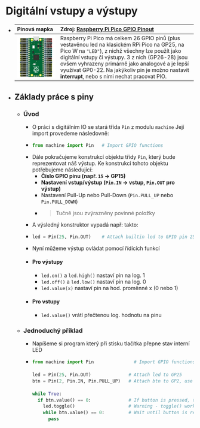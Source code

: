 # Digitální vstupy a výstupy
- |Pinová mapka| Zdroj: [Raspberry Pi Pico GPIO Pinout](https://pico.pinout.xyz/) |
  |---|---|
  | ![pico.png](../assets/pico_1736243755580_0.png) | Raspberry Pi Pico má celkem 26 GPIO pinů (plus vestavěnou led na klasickém RPi Pico na GP25, na Pico W na `"LED"`), z nichž všechny lze použít jako digitální vstupy či výstupy. 3 z nich (GP26-28) jsou ovšem vyhrazeny primárně jako analogové a  je lepší využívat GP0-22. Na jakýkoliv pin je možno nastavit **interrupt**, nebo s nimi nechat pracovat PIO.|
- ## Základy práce s piny
	- ### Úvod
		- O práci s digitálním IO se stará třída `Pin` z modulu `machine` Její import provedeme následovně:
		- ```python
		  from machine import Pin	# Import GPIO functions
		  ```
		- Dále pokračujeme konstrukcí objektu třídy `Pin`, který bude reprezentovat náš výstup. Ke konstrukci tohoto objektu potřebujeme následující:
			- **Číslo GPIO pinu (např. `15` -> GP15)**
			- **Nastavení vstup/výstup (`Pin.IN` -> vstup, `Pin.OUT` pro výstup)**
			- Nastavení Pull-Up nebo Pull-Down (`Pin.PULL_UP` nebo `Pin.PULL_DOWN`)
			- > Tučně jsou zvýrazněny povinné položky
		- A výsledný konstruktor vypadá např: takto:
		- ```python
		  led = Pin(25, Pin.OUT)	# Attach builtin led to GPIO pin 25 (on Pico W use "LED")
		  ```
		- Nyní můžeme výstup ovládat pomocí řídících funkcí
		- #### Pro výstupy
			- `led.on()` a `led.high()` nastaví pin na log. 1
			- `led.off()` a `led.low()` nastaví pin na log. 0
			- `led.value(x)` nastaví pin na hod. proměnné x (0 nebo 1)
		- #### Pro vstupy
			- `led.value()` vrátí přečtenou log. hodnotu na pinu
	- ### Jednoduchý příklad
		- Napíšeme si program který při stisku tlačítka přepne stav interní LED
		- ```python
		  from machine import Pin	            # Import GPIO functions
		  
		  led = Pin(25, Pin.OUT)              # Attach led to GP25
		  btn = Pin(2, Pin.IN, Pin.PULL_UP)   # Attach btn to GP2, use pull-up (btn connected between pin 2 and ground)
		  
		  while True:
		    if btn.value() == 0:              # If button is pressed, toggle the led
		      led.toggle()                    # Warning - toggle() works only on Pico boards!
		      while btn.value() == 0:         # Wait until button is released
		        pass
		  ```